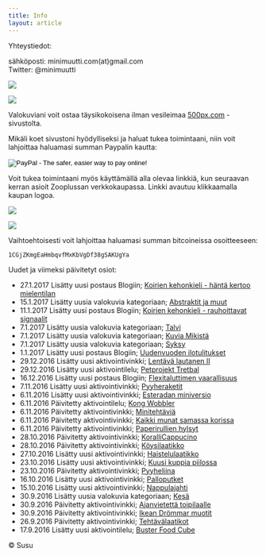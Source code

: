 ```yaml
---
title: Info
layout: article
---
```


Yhteystiedot:

sähköposti: minimuutti.com(at)gmail.com<br/>
Twitter: @minimuutti

[![](https://dl.dropboxusercontent.com/sh/ea1wtnz7z734o12/AADN3gQnG6WMsOFYQTpumxJda/muut/Twitter%20logo_40.jpg)](https://twitter.com/minimuutti)

![](https://lh3.googleusercontent.com/rUi_U-5Iu5bgA0h60ykYVrw8kV3k10DMccmLkt_t2Vs=w245)

Valokuviani voit ostaa täysikokoisena ilman vesileimaa [500px.com](https://500px.com/search?q=minimuutticom&type=market) -sivustolta.

Mikäli koet sivustoni hyödylliseksi ja haluat tukea toimintaani, niin voit lahjoittaa haluamasi summan Paypalin kautta:

<p>
<form action="https://www.paypal.com/cgi-bin/webscr" method="post" target="_top">
<input type="hidden" name="cmd" value="_s-xclick">
<input type="hidden" name="hosted_button_id" value="GBYSCQHGRBAT4">
<input type="image" src="https://www.paypalobjects.com/en_US/i/btn/btn_donateCC_LG.gif" border="0" name="submit" alt="PayPal - The safer, easier way to pay online!">
<img alt="" border="0" src="https://www.paypalobjects.com/en_US/i/scr/pixel.gif" width="1" height="1">
</form>
</p>

Voit tukea toimintaani myös käyttämällä alla olevaa linkkiä, kun seuraavan kerran asioit Zooplussan verkkokaupassa. Linkki avautuu klikkaamalla kaupan logoa.

![](https://dl.dropboxusercontent.com/sh/ea1wtnz7z734o12/AABJ4id2qnwExeeaa1empjHfa/muut/matkassa%20mukana.jpg)

[![](https://lh3.googleusercontent.com/MKwfsbFq7uu2wQQcpBMKzbeTWG_X6GHIw91FFzQ2LGw=w447)](http://clk.tradedoubler.com/click?p(210840)a(2526211)g(19927404)url(http://www.zooplus.fi/))

Vaihtoehtoisesti voit lahjoittaa haluamasi summan bitcoineissa osoitteeseen:

	1CGjZKmgEaHmbqvfMxKbVgDf38gSAKUgYa

Uudet ja viimeksi päivitetyt osiot:

* 27.1.2017 Lisätty uusi postaus Blogiin; [Koirien kehonkieli - häntä kertoo mielentilan](http://minimuutti.com/blogi/koirien-kehonkieli-hanta-kertoo-mielentilan/)
* 15.1.2017 Lisätty uusia valokuvia kategoriaan; [Abstraktit ja muut](http://minimuutti.com/valokuvaus/abstraktit-muut/)
* 11.1.2017 Lisätty uusi postaus Blogiin; [Koirien kehonkieli - rauhoittavat signaalit](http://minimuutti.com/blogi/koirien-kehonkieli-rauhoittavat-signaalit/)
* 7.1.2017 Lisätty uusia valokuvia kategoriaan; [Talvi](http://minimuutti.com/valokuvaus/luontokuvat/talvi/)
* 7.1.2017 Lisätty uusia valokuvia kategoriaan; [Kuvia Mikistä](http://minimuutti.com/valokuvaus/kuvia-mikista/)
* 7.1.2017 Lisätty uusia valokuvia kategoriaan; [Syksy](http://minimuutti.com/valokuvaus/luontokuvat/syksy/)
* 1.1.2017 Lisätty uusi postaus Blogiin; [Uudenvuoden ilotulitukset](http://minimuutti.com/blogi/uudenvuoden-ilotulitukset/)
* 29.12.2016 Lisätty uusi aktivointivinkki; [Lentävä lautanen II](http://minimuutti.com/aktivointi/lentava-lautanen-ii/)
* 29.12.2016 Lisätty uusi aktivointilelu; [Petprojekt Tretbal](http://minimuutti.com/aktivointilelut/petprojekt-tretbal/)
* 16.12.2016 Lisätty uusi postaus Blogiin; [Flexitaluttimen vaarallisuus](http://minimuutti.com/blogi/flexitaluttimen-vaarallisuus/)
* 7.11.2016 Lisätty uusi aktivointivinkki; [Pyyheraketit](http://minimuutti.com/aktivointi/pyyheraketit/)
* 6.11.2016 Lisätty uusi aktivointivinkki; [Esteradan miniversio](http://minimuutti.com/aktivointi/esteradan-miniversio/)
* 6.11.2016 Päivitetty aktivointilelu; [Kong Wobbler](http://minimuutti.com/aktivointilelut/kong-wobbler/)
* 6.11.2016 Päivitetty aktivointivinkki; [Minitehtäviä](http://minimuutti.com/aktivointi/minitehtavia/)
* 6.11.2016 Päivitetty aktivointivinkki; [Kaikki munat samassa korissa](http://minimuutti.com/aktivointi/kaikki-munat-samassa-korissa/)
* 6.11.2016 Päivitetty aktivointivinkki; [Paperirullien hylsyt](http://minimuutti.com/aktivointi/paperirullien-hylsyt/)
* 28.10.2016 Päivitetty aktivointivinkki; [KoralliCappucino](http://minimuutti.com/aktivointi/korallicappuccino/)
* 28.10.2016 Päivitetty aktivointivinkki; [Köysilaatikko](http://minimuutti.com/aktivointi/koysilaatikko/)
* 27.10.2016 Lisätty uusi aktivointivinkki; [Haistelulaatikko](http://minimuutti.com/aktivointi/haistelulaatikko/)
* 23.10.2016 Lisätty uusi aktivointivinkki; [Kuusi kuppia piilossa](http://minimuutti.com/aktivointi/kuusi-kuppia-piilossa/)
* 23.10.2016 Päivitetty aktivointivinkki; [Pyyheliina](http://minimuutti.com/aktivointi/pyyheliina/)
* 16.10.2016 Lisätty uusi aktivointivinkki; [Palloputket](http://minimuutti.com/aktivointi/palloputket/)
* 15.10.2016 Lisätty uusi aktivointivinkki; [Nappulajahti](http://minimuutti.com/aktivointi/nappulajahti/)
* 30.9.2016 Lisätty uusia valokuvia kategoriaan; [Kesä](http://minimuutti.com/valokuvaus/luontokuvat/kesa/)
* 30.9.2016 Päivitetty aktivointivinkki; [Ajanvietettä toipilaalle](http://minimuutti.com/aktivointi/ajanvietetta-toipilaalle/)
* 30.9.2016 Päivitetty aktivointivinkki; [Ikean Drömmar muotit](http://minimuutti.com/aktivointi/ikean-drommar-muotit/)
* 26.9.2016 Päivitetty aktivointivinkki; [Tehtävälaatikot](http://minimuutti.com/aktivointi/tehtavalaatikot/)
* 17.9.2016 Lisätty uusi aktivointilelu; [Buster Food Cube](http://minimuutti.com/aktivointilelut/buster-food-cube/)

© Susu